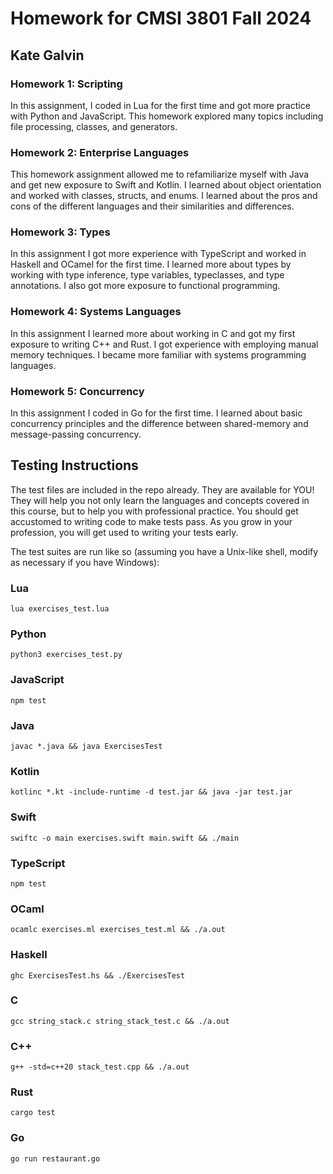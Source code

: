 # Homework for CMSI 3801 Fall 2024

## Kate Galvin

### Homework 1: Scripting

In this assignment, I coded in Lua for the first time and got more practice with Python and JavaScript. This homework explored many topics including file processing, classes, and generators.

### Homework 2: Enterprise Languages

This homework assignment allowed me to refamiliarize myself with Java and get new exposure to Swift and Kotlin. I learned about object orientation and worked with classes, structs, and enums. I learned about the pros and cons of the different languages and their similarities and differences.

### Homework 3: Types

In this assignment I got more experience with TypeScript and worked in Haskell and OCamel for the first time. I learned more about types by working with type inference, type variables, typeclasses, and type annotations. I also got more exposure to functional programming.

### Homework 4: Systems Languages

In this assignment I learned more about working in C and got my first exposure to writing C++ and Rust. I got experience with employing manual memory techniques. I became more familiar with systems programming languages.

### Homework 5: Concurrency

In this assignment I coded in Go for the first time. I learned about basic concurrency principles and the difference between shared-memory and message-passing concurrency. 

## Testing Instructions

The test files are included in the repo already. They are available for YOU! They will help you not only learn the languages and concepts covered in this course, but to help you with professional practice. You should get accustomed to writing code to make tests pass. As you grow in your profession, you will get used to writing your tests early.

The test suites are run like so (assuming you have a Unix-like shell, modify as necessary if you have Windows):

### Lua

```
lua exercises_test.lua
```

### Python

```
python3 exercises_test.py
```

### JavaScript

```
npm test
```

### Java

```
javac *.java && java ExercisesTest
```

### Kotlin

```
kotlinc *.kt -include-runtime -d test.jar && java -jar test.jar
```

### Swift

```
swiftc -o main exercises.swift main.swift && ./main
```

### TypeScript

```
npm test
```

### OCaml

```
ocamlc exercises.ml exercises_test.ml && ./a.out
```

### Haskell

```
ghc ExercisesTest.hs && ./ExercisesTest
```

### C

```
gcc string_stack.c string_stack_test.c && ./a.out
```

### C++

```
g++ -std=c++20 stack_test.cpp && ./a.out
```

### Rust

```
cargo test
```

### Go

```
go run restaurant.go
```
